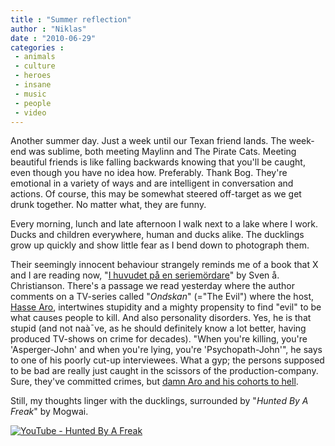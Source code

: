 ```yaml
---
title : "Summer reflection"
author : "Niklas"
date : "2010-06-29"
categories : 
 - animals
 - culture
 - heroes
 - insane
 - music
 - people
 - video
---
```


Another summer day. Just a week until our Texan friend lands. The week-end was sublime, both meeting Maylinn and The Pirate Cats. Meeting beautiful friends is like falling backwards knowing that you'll be caught, even though you have no idea how. Preferably. Thank Bog. They're emotional in a variety of ways and are intelligent in conversation and actions. Of course, this may be somewhat steered off-target as we get drunk together. No matter what, they are funny.

Every morning, lunch and late afternoon I walk next to a lake where I work. Ducks and children everywhere, human and ducks alike. The ducklings grow up quickly and show little fear as I bend down to photograph them.

Their seemingly innocent behaviour strangely reminds me of a book that X and I are reading now, "[I huvudet på en seriemördare](http://www.goodreads.com/book/show/8291293-i-huvudet-p-en-seriem-rdare)" by Sven å. Christianson. There's a passage we read yesterday where the author comments on a TV-series called "_Ondskan_" (="The Evil") where the host, [Hasse Aro](http://en.wikipedia.org/wiki/Hasse%20Aro), intertwines stupidity and a mighty propensity to find "evil" to be what causes people to kill. And also personality disorders. Yes, he is that stupid (and not naà¯ve, as he should definitely know a lot better, having produced TV-shows on crime for decades). "When you're killing, you're 'Asperger-John' and when you're lying, you're 'Psychopath-John'", he says to one of his poorly cut-up interviewees. What a gyp; the persons supposed to be bad are really just caught in the scissors of the production-company. Sure, they've committed crimes, but [damn Aro and his cohorts to hell](http://www.expressen.se/1.468485).

Still, my thoughts linger with the ducklings, surrounded by "_Hunted By A Freak_" by Mogwai.

[![](http://i.ytimg.com/vi/ncSlPGnuOss/hqdefault.jpg "YouTube - Hunted By A Freak")](http://www.youtube.com/watch?v=ncSlPGnuOss)
